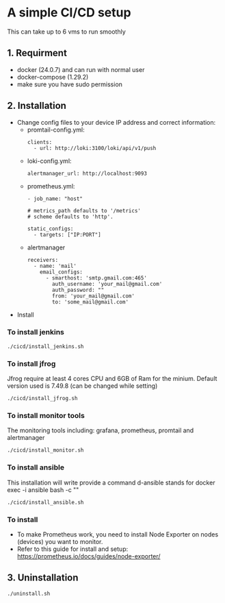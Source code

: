 # A simple CI/CD setup

This can take up to 6 vms to run smoothly

## 1. Requirment
- docker (24.0.7) and can run with normal user
- docker-compose (1.29.2)
- make sure you have sudo permission

## 2. Installation
- Change config files to your device IP address and correct information:
  - promtail-config.yml:
    ```
    clients:
      - url: http://loki:3100/loki/api/v1/push
    ```
  - loki-config.yml:
    ```
    alertmanager_url: http://localhost:9093
    ```
  - prometheus.yml:
    ```
    - job_name: "host"

    # metrics_path defaults to '/metrics'
    # scheme defaults to 'http'.

    static_configs:
      - targets: ["IP:PORT"]
    ```
  - alertmanager
    ```
    receivers:
      - name: 'mail'
        email_configs:
          - smarthost: 'smtp.gmail.com:465'
            auth_username: 'your_mail@gmail.com'
            auth_password: ""
            from: 'your_mail@gmail.com'
            to: 'some_mail@gmail.com'
    ```
- Install

### To install jenkins
```
./cicd/install_jenkins.sh
```

### To install jfrog
Jfrog require at least 4 cores CPU and 6GB of Ram for the minium. Default version used is 7.49.8 (can be changed while setting)
```
./cicd/install_jfrog.sh
```

### To install monitor tools
The monitoring tools including: grafana, prometheus, promtail and alertmanager
```
./cicd/install_monitor.sh
```

### To install ansible
This installation will write provide a command d-ansible stands for docker exec -i ansible bash -c ""
```
./cicd/install_ansible.sh
```

### To install 
- To make Prometheus work, you need to install Node Exporter on nodes (devices) you want to monitor.
- Refer to this guide for install and setup: https://prometheus.io/docs/guides/node-exporter/

## 3. Uninstallation
```
./uninstall.sh
```

